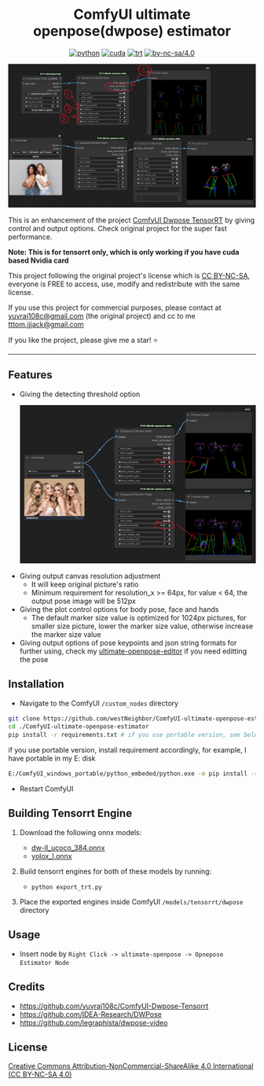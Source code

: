 <div align="center">

# ComfyUI ultimate openpose(dwpose) estimator 

[![python](https://img.shields.io/badge/python-3.10.12-green)](https://www.python.org/downloads/release/python-31012/)
[![cuda](https://img.shields.io/badge/cuda-12.4-green)](https://developer.nvidia.com/cuda-downloads)
[![trt](https://img.shields.io/badge/TRT-10.0-green)](https://developer.nvidia.com/tensorrt)
[![by-nc-sa/4.0](https://img.shields.io/badge/license-CC--BY--NC--SA--4.0-lightgrey)](https://creativecommons.org/licenses/by-nc-sa/4.0/deed.en)

</div>

<p align="center">
  <img src="assets/estimator_example_1.png" />
</p>

This is an enhancement of the project [ComfyUI Dwpose TensorRT](https://github.com/yuvraj108c/ComfyUI-Dwpose-Tensorrt) by giving control and output options. Check original project for the super fast performance.

**Note: This is for tensorrt only, which is only working if you have cuda based Nvidia card**

This project following the original project's license which is [CC BY-NC-SA](https://creativecommons.org/licenses/by-nc-sa/4.0/), everyone is FREE to access, use, modify and redistribute with the same license.

If you use this project for commercial purposes, please contact at yuvraj108c@gmail.com (the original project) and cc to me tttom.jjjack@gmail.com

If you like the project, please give me a star! ⭐

---

## Features

- Giving the detecting threshold option
    <p align="center">
      <img src="assets/estimator_example_2.png" />
    </p>
- Giving output canvas resolution adjustment 
    - It will keep original picture's ratio
    - Minimum requirement for resolution\_x >= 64px, for value < 64, the output pose image will be 512px
- Giving the plot control options for body pose, face and hands 
    - The default marker size value is optimized for 1024px pictures, for smaller size picture, lower the marker size value, otherwise increase the marker size value
- Giving output options of pose keypoints and json string formats for further using, check my [ultimate-openpose-editor](https://github.com/westNeighbor/ComfyUI-ultimate-openpose-editor) if you need editting the pose 

## Installation

- Navigate to the ComfyUI `/custom_nodes` directory

```bash
git clone https://github.com/westNeighbor/ComfyUI-ultimate-openpose-estimator
cd ./ComfyUI-ultimate-openpose-estimator
pip install -r requirements.txt # if you use portable version, see below
```
if you use portable version, install requirement accordingly, for example, I have portable in my E: disk
```bash
E:/ComfyUI_windows_portable/python_embeded/python.exe -m pip install -r requirements.txt
```
- Restart ComfyUI

## Building Tensorrt Engine

1. Download the following onnx models:
   - [dw-ll_ucoco_384.onnx](https://huggingface.co/yzd-v/DWPose/resolve/main/dw-ll_ucoco_384.onnx)
   - [yolox_l.onnx](https://huggingface.co/yzd-v/DWPose/resolve/main/yolox_l.onnx)
2. Build tensorrt engines for both of these models by running:

   - `python export_trt.py`

3. Place the exported engines inside ComfyUI `/models/tensorrt/dwpose` directory

## Usage

- Insert node by `Right Click -> ultimate-openpose -> Opnepose Estimator Node`

## Credits

- https://github.com/yuvraj108c/ComfyUI-Dwpose-Tensorrt
- https://github.com/IDEA-Research/DWPose
- https://github.com/legraphista/dwpose-video

## License

[Creative Commons Attribution-NonCommercial-ShareAlike 4.0 International (CC BY-NC-SA 4.0)](https://creativecommons.org/licenses/by-nc-sa/4.0/)
